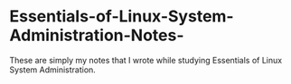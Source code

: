 # Essentials-of-Linux-System-Administration-Notes-
These are simply my notes that I wrote while studying Essentials of Linux System Administration. 
